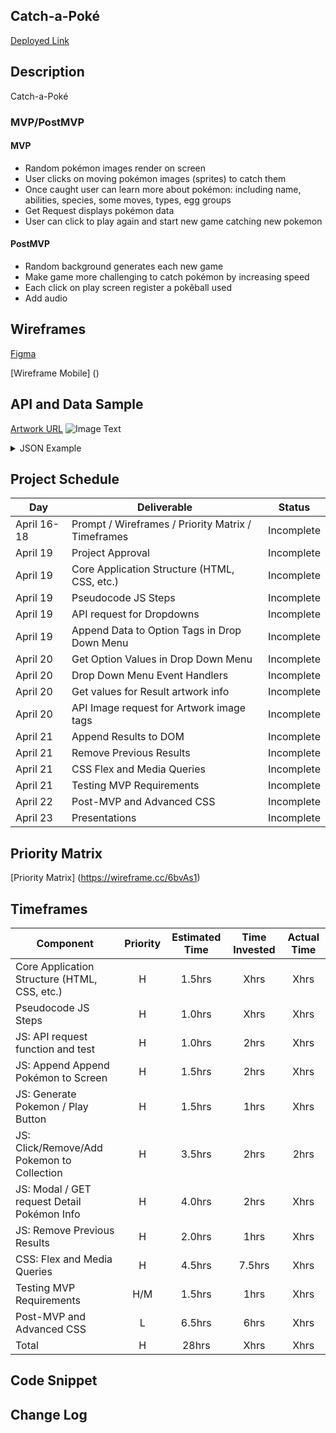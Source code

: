 ## Catch-a-Poké

[Deployed Link]()

## Description

Catch-a-Poké

### MVP/PostMVP

#### MVP

- Random pokémon images render on screen
- User clicks on moving pokémon images (sprites) to catch them
- Once caught user can learn more about pokémon: including name, abilities, species, some moves, types, egg groups
- Get Request displays pokémon data
- User can click to play again and start new game catching new pokemon

#### PostMVP

- Random background generates each new game
- Make game more challenging to catch pokémon by increasing speed
- Each click on play screen register a pokêball used
- Add audio

## Wireframes

[Figma]()

[Wireframe Mobile] ()

## API and Data Sample

[Artwork URL](https://pokeapi.co/)
![Image Text]()

<details>
  <summary>
    JSON Example
  </summary>
      ```
      Bulbasaur
      ```
</details>

## Project Schedule

| Day         | Deliverable                                        | Status     |
| ----------- | -------------------------------------------------- | ---------- |
| April 16-18 | Prompt / Wireframes / Priority Matrix / Timeframes | Incomplete |
| April 19    | Project Approval                                   | Incomplete |
| April 19    | Core Application Structure (HTML, CSS, etc.)       | Incomplete |
| April 19    | Pseudocode JS Steps                                | Incomplete |
| April 19    | API request for Dropdowns                          | Incomplete |
| April 19    | Append Data to Option Tags in Drop Down Menu       | Incomplete |
| April 20    | Get Option Values in Drop Down Menu                | Incomplete |
| April 20    | Drop Down Menu Event Handlers                      | Incomplete |
| April 20    | Get values for Result artwork info                 | Incomplete |
| April 20    | API Image request for Artwork image tags           | Incomplete |
| April 21    | Append Results to DOM                              | Incomplete |
| April 21    | Remove Previous Results                            | Incomplete |
| April 21    | CSS Flex and Media Queries                         | Incomplete |
| April 21    | Testing MVP Requirements                           | Incomplete |
| April 22    | Post-MVP and Advanced CSS                          | Incomplete |
| April 23    | Presentations                                      | Incomplete |

## Priority Matrix

[Priority Matrix] (https://wireframe.cc/6bvAs1)

## Timeframes

| Component                                    | Priority | Estimated Time | Time Invested | Actual Time |
| -------------------------------------------- | :------: | :------------: | :-----------: | :---------: |
| Core Application Structure (HTML, CSS, etc.) |    H     |     1.5hrs     |     Xhrs      |    Xhrs     |
| Pseudocode JS Steps                          |    H     |     1.0hrs     |     Xhrs      |    Xhrs     |
| JS: API request function and test            |    H     |     1.0hrs     |     2hrs      |    Xhrs     |
| JS: Append Append Pokémon to Screen          |    H     |     1.5hrs     |     2hrs      |    Xhrs     |
| JS: Generate Pokemon / Play Button           |    H     |     1.5hrs     |     1hrs      |    Xhrs     |
| JS: Click/Remove/Add Pokemon to Collection   |    H     |     3.5hrs     |     2hrs      |    2hrs     |
| JS: Modal / GET request Detail Pokémon Info  |    H     |     4.0hrs     |     2hrs      |    Xhrs     |
| JS: Remove Previous Results                  |    H     |     2.0hrs     |     1hrs      |    Xhrs     |
| CSS: Flex and Media Queries                  |    H     |     4.5hrs     |    7.5hrs     |    Xhrs     |
| Testing MVP Requirements                     |   H/M    |     1.5hrs     |     1hrs      |    Xhrs     |
| Post-MVP and Advanced CSS                    |    L     |     6.5hrs     |     6hrs      |    Xhrs     |
| Total                                        |    H     |     28hrs      |     Xhrs      |    Xhrs     |

## Code Snippet

## Change Log
